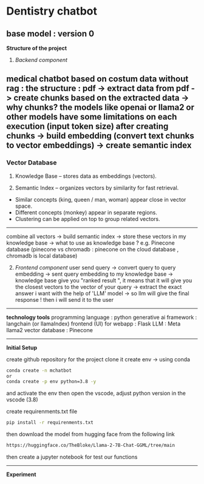 # Dentistry chatbot

## base model : version 0

**Structure of the project**
1. *Backend component*

medical chatbot based on costum data without rag :
the structure : pdf -> extract data from pdf -> create chunks based on the extracted data -> why chunks? the models like openai or llama2 or other models have some limitations on each execution (input token size)
after creating chunks -> build embedding (convert text chunks to vector embeddings) -> create semantic index
----
### Vector Database

1. Knowledge Base – stores data as embeddings (vectors).

2. Semantic Index – organizes vectors by similarity for fast retrieval.
* Similar concepts (king, queen / man, woman) appear close in vector space.
* Different concepts (monkey) appear in separate regions.
* Clustering can be applied on top to group related vectors.
---

combine all vectors -> build semantic index -> store these vectors in my knowledge base -> what to use as knowledge base ? e.g. Pinecone database (pinecone vs chromadb : pinecone on the cloud database , chromadb is local database)




2. *Frontend component*
user send query -> convert query to query embedding -> sent query embedding to my knowledge base -> knowledge base give you "ranked result ", it means that it will give you the closest vectors to the vector of your query -> extract the exact answer i want with the help of 'LLM' model -> so llm will give the final response ! then i will send it to the user


-----

**technology tools**
programming language : python
generative ai framework : langchain (or llamaIndex)
frontend (UI) for webapp : Flask
LLM : Meta llama2
vector database : Pinecone


-----
**Initial Setup**

create github repository for the project
clone it
create env -> using conda
```bash
conda create -n mchatbot
or
conda create -p env python=3.8 -y
```
and activate the env
then open the vscode, adjust python version in the vscode (3.8)

create requirenments.txt file
```bash
pip install -r requirenments.txt
```
then download the model from hugging face from the following link
```bash
https://huggingface.co/TheBloke/Llama-2-7B-Chat-GGML/tree/main
```

then create a jupyter notebook for test our functions


-----
**Experiment**




